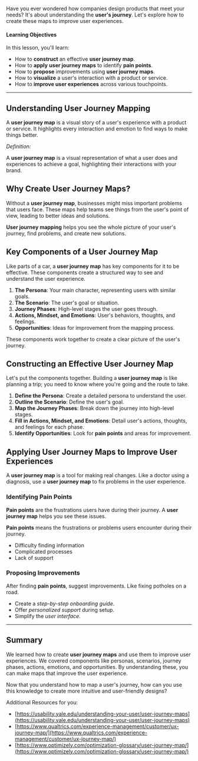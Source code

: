 Have you ever wondered how companies design products that meet your needs? It's about understanding the **user's journey**. Let's explore how to create these maps to improve user experiences.

#### Learning Objectives
In this lesson, you'll learn:

*   How to **construct** an effective **user journey map**.
*   How to **apply** **user journey maps** to identify **pain points**.
*   How to **propose** improvements using **user journey maps**.
*   How to **visualize** a user's interaction with a product or service.
*   How to **improve user experiences** across various touchpoints.

---

## Understanding User Journey Mapping

A **user journey map** is a visual story of a user's experience with a product or service. It highlights every interaction and emotion to find ways to make things better.

*Definition:*

A **user journey map** is a visual representation of what a user does and experiences to achieve a goal, highlighting their interactions with your brand.

## Why Create User Journey Maps?

Without a **user journey map**, businesses might miss important problems that users face. These maps help teams see things from the user's point of view, leading to better ideas and solutions.

**User journey mapping** helps you see the whole picture of your user's journey, find problems, and create new solutions.

## Key Components of a User Journey Map

Like parts of a car, a **user journey map** has key components for it to be effective. These components create a structured way to see and understand the user experience.

1.  **The Persona**: Your main character, representing users with similar goals.
2.  **The Scenario**: The user's goal or situation.
3.  **Journey Phases**: High-level stages the user goes through.
4.  **Actions, Mindset, and Emotions**: User's behaviors, thoughts, and feelings.
5.  **Opportunities**: Ideas for improvement from the mapping process.

These components work together to create a clear picture of the user's journey.

## Constructing an Effective User Journey Map

Let's put the components together. Building a **user journey map** is like planning a trip; you need to know where you're going and the route to take.

1.  **Define the Persona**: Create a detailed persona to understand the user.
2.  **Outline the Scenario**: Define the user's goal.
3.  **Map the Journey Phases**: Break down the journey into high-level stages.
4.  **Fill in Actions, Mindset, and Emotions**: Detail user's actions, thoughts, and feelings for each phase.
5.  **Identify Opportunities**: Look for **pain points** and areas for improvement.

## Applying User Journey Maps to Improve User Experiences

A **user journey map** is a tool for making real changes. Like a doctor using a diagnosis, use a **user journey map** to fix problems in the user experience.

### Identifying Pain Points

**Pain points** are the frustrations users have during their journey. A **user journey map** helps you see these issues.

**Pain points** means the frustrations or problems users encounter during their journey.

*   Difficulty finding information
*   Complicated processes
*   Lack of support

### Proposing Improvements

After finding **pain points**, suggest improvements. Like fixing potholes on a road.

*   Create a *step-by-step onboarding guide*.
*   Offer *personalized support* during setup.
*   Simplify the *user interface*.

---

## Summary

We learned how to create **user journey maps** and use them to improve user experiences. We covered components like personas, scenarios, journey phases, actions, emotions, and opportunities. By understanding these, you can make maps that improve the user experience.

Now that you understand how to map a user's journey, how can you use this knowledge to create more intuitive and user-friendly designs?

Additional Resources for you:

*   [https://usability.yale.edu/understanding-your-user/user-journey-maps](https://usability.yale.edu/understanding-your-user/user-journey-maps)
*   [https://www.qualtrics.com/experience-management/customer/ux-journey-map/](https://www.qualtrics.com/experience-management/customer/ux-journey-map/)
*   [https://www.optimizely.com/optimization-glossary/user-journey-map/](https://www.optimizely.com/optimization-glossary/user-journey-map/)